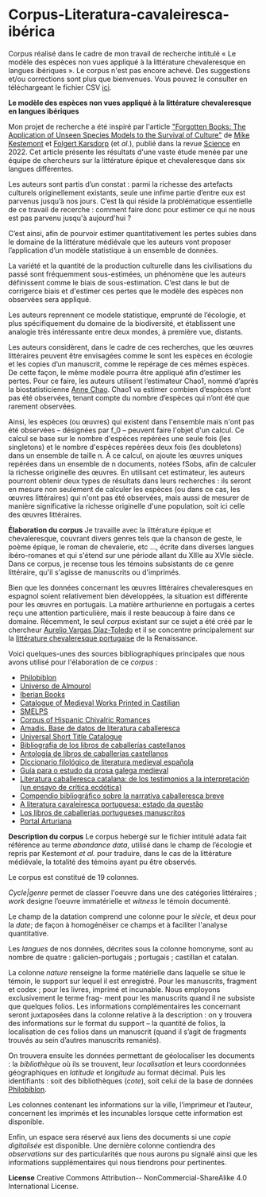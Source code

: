 # Corpus-Literatura-cavaleiresca-ibérica
Corpus réalisé dans le cadre de mon travail de recherche intitulé « Le modèle des espèces non vues appliqué à la littérature chevaleresque en langues ibériques ». Le corpus n'est pas encore achevé. Des suggestions et/ou corrections sont plus que bienvenues. Vous pouvez le consulter en téléchargeant le fichier CSV [ici](adata_m2.csv).

**Le modèle des espèces non vues appliqué à la littérature chevaleresque en langues ibériques**

Mon projet de recherche a été inspiré par l'article ["Forgotten Books: The Application of Unseen Species Models to the Survival of Culture"](https://github.com/mikekestemont/forgotten-books) de [Mike Kestemont](https://mikekestemont.github.io/) et [Folgert Karsdorp](https://www.karsdorp.io/) (et *al.*), publié dans la revue [Science](https://www.science.org/doi/10.1126/science.abl7655) en 2022. Cet article présente les résultats d'une vaste étude menée par une équipe de chercheurs sur la littérature épique et chevaleresque dans six langues différentes.

Les auteurs sont partis d’un constat :  parmi la richesse des artefacts culturels originellement existants, seule une infime partie d’entre eux est parvenus jusqu’à nos jours. C’est là qui réside la problématique essentielle de ce travail de recerche : comment faire donc pour estimer ce qui ne nous est pas parvenu jusqu'à aujourd'hui ? 
 
 C’est ainsi, afin de pourvoir estimer quantitativement les pertes subies dans le domaine de la littérature médiévale que les auteurs vont proposer l’application d’un modèle statistique à un ensemble de données.

La variété et la quantité de la production culturelle dans les civilisations du passé sont fréquemment sous-estimées, un phénomène que les auteurs définissent comme le biais de sous-estimation. C’est dans le but de corrigerce biais et d'estimer ces pertes que le modèle des espèces non observées sera appliqué.

Les auteurs reprennent ce modele statistique, emprunté de l’écologie, et plus spécifiquement du domaine de la biodiversité, et établissent une analogie très intéressante entre deux mondes, à première vue, distants.

 
Les auteurs considèrent, dans le cadre de ces recherches, que les œuvres littéraires peuvent être envisagées comme le sont les espèces en écologie et les copies d’un manuscrit, comme le repérage de ces mêmes espèces. De cette façon, le même modèle pourra être appliqué afin d’estimer les pertes. Pour ce faire, les auteurs utilisent l’estimateur Chao1, nommé d’après la biostatisticienne [Anne Chao](https://sites.google.com/view/chao-lab-website/brief-cv). Chao1 va estimer combien d’espèces n’ont pas été observées, tenant compte du nombre d’espèces qui n’ont été que rarement observées.

Ainsi, les espèces (ou œuvres) qui existent dans l'ensemble mais n'ont pas été observées – désignées par f_0 – peuvent faire l'objet d'un calcul. Ce calcul se base sur le nombre d'espèces repérées une seule fois (les singletons) et le nombre d'espèces repérées deux fois (les doubletons) dans un ensemble de taille n. À ce calcul, on ajoute les œuvres uniques repérées dans un ensemble de n documents, notées fSobs, afin de calculer la richesse originelle des œuvres. En utilisant cet estimateur, les auteurs pourront obtenir deux types de résultats dans leurs recherches : ils seront en mesure non seulement de calculer les espèces (ou dans ce cas, les œuvres littéraires) qui n'ont pas été observées, mais aussi de mesurer de manière significative la richesse originelle d'une population, soit ici celle des œuvres littéraires.

**Élaboration du corpus**
Je travaille avec la littérature épique et chevaleresque, couvrant divers genres tels que la chanson de geste, le poème épique, le roman de chevalerie, etc ...,  écrite dans diverses langues ibéro-romanes et qui s'étend sur une période allant du XIIIe au XVIe siècle. Dans ce corpus, je recense tous les témoins subsistants de ce genre littéraire, qu'il s'agisse de manuscrits ou d'imprimés.

Bien que les données concernant les œuvres littéraires chevaleresques en espagnol soient relativement bien développées, la situation est différente pour les œuvres en portugais. La matière arthurienne en portugais a certes reçu une attention particulière, mais il reste beaucoup à faire dans ce domaine. Récemment, le seul *corpus* existant sur ce sujet a été créé par le chercheur [Aurelio Vargas Díaz-Toledo](https://www.ucm.es/aureliovargasdiaztoledo/) et  il se concentre principalement sur la [littérature chevaleresque portugaise](https://parnaseo.uv.es/UniversoDeAlmourol/) de la Renaissance.

Voici quelques-unes des sources bibliographiques principales que nous avons utilisé pour l'élaboration de ce *corpus* : 

- [Philobiblon](https://bancroft.berkeley.edu/philobiblon/)
- [Universo de Almourol](https://parnaseo.uv.es/UniversoDeAlmourol/)
- [Iberian Books](https://iberian.ucd.ie/view/iberian:13094)
- [Catalogue of Medieval Works Printed in Castilian](https://comedic.unizar.es/)
- [SMELPS](https://smelps.wixsite.com/smelpsarturiano)
- [Corpus of Hispanic Chivalric Romances](https://textred.spanport.wisc.edu/chivalric/index.html)
- [Amadis. Base de datos de literatura caballeresca](https://clarisel.unizar.es/paginas/index.php?base=amadis&opcion=presentacion)
- [Universal Short Title Catalogue ](https://ustc.ac.uk/)
- [Bibliografía de los libros de caballerías castellanos](https://www.cervantesvirtual.com/obra/bibliografia-de-los-libros-de-caballeria-castellanos/)
- [Antología de libros de caballerías castellanos](https://www.cervantesvirtual.com/obra/antologia-de-libros-de-caballerias-castellanos/)
- [Diccionario filológico de literatura medieval española](https://dialnet.unirioja.es/servlet/libro?codigo=267414)
- [Guía para o estudo da prosa galega medieval](https://cirp.gal/publicacions/pub-0511.html)
- [Literatura caballeresca catalana: de los testimonios a la interpretación (un ensayo de crítica ecdótica) ](https://dialnet.unirioja.es/servlet/articulo?codigo=2371582)
- [Compendio bibliográfico sobre la narrativa caballeresca breve](https://www.cervantesvirtual.com/obra/compendio-bibliografico-sobre-la-narrativa-caballeresca-breve/)
- [A literatura cavaleiresca portuguesa: estado da questão](https://www.academia.edu/7984490/A_literatura_cavaleiresca_portuguesa_estado_da_arte)
- [Los libros de caballerías portugueses manuscritos](https://produccioncientifica.ucm.es/documentos/5f9e0d0f29995246493cdcc0)
- [Portal Arturiana](https://arturiana.es/inicio.html)


**Description du corpus**
Le corpus hebergé sur le fichier intitulé adata fait référence au terme *abondance data*, utilisé dans le champ de l’écologie et repris par Kestemont *et al.* pour traduire, dans le cas de la littérature médiévale, la totalité des témoins ayant pu être observés.

Le corpus est constitué de 19 colonnes. 

*Cycle|genre* permet de classer l'oeuvre dans une des catégories littéraires ; *work* designe l’oeuvre immatérielle et *witness* le témoin documenté.

Le champ de la datation comprend une colonne pour le *siècle*, et deux pour la *date*; de façon à homogénéiser ce champs et à faciliter l'analyse quantitative. 

Les *langues* de nos données, décrites sous la colonne homonyme, sont au nombre de quatre : galicien-portugais ; portugais ; castillan et catalan. 

La colonne *nature* renseigne la forme matérielle dans laquelle se situe le témoin, le support sur lequel il est enregistré. Pour les manuscrits, fragment et codex ; pour les
livres, imprimé et incunable. Nous employons exclusivement le terme frag- ment pour les manuscrits quand il ne subsiste que quelques folios. Les informations complémentaires les concernant seront juxtaposées dans la colonne
relative à la description : on y trouvera des informations sur le format du support – la quantité de folios, la localisation de ces folios dans un manuscrit (quand il s’agit de fragments trouvés au sein d’autres manuscrits remaniés).

On trouvera ensuite les données permettant de géolocaliser les documents : la *bibliothèque* où ils se trouvent, leur *localisation* et leurs coordonnées géographiques en *latitude* et *longitude* au format décimal. Puis les identifiants : soit des bibliothèques (*cote*), soit celui de la base de données [Philobiblon](https://bancroft.berkeley.edu/philobiblon/).

Les colonnes contenant les informations sur la ville, l’imprimeur et l’auteur, concernent les imprimés et les incunables lorsque cette information est disponible. 

Enfin, un espace sera réservé aux liens des documents si une *copie digitalisée* est disponible. Une dernière colonne contiendra des *observations* sur 
des particularités que nous aurons pu signalé ainsi que les informations supplémentaires qui nous tiendrons pour pertinentes.

**License**
 Creative Commons Attribution-- NonCommercial-ShareAlike 4.0 International License.


